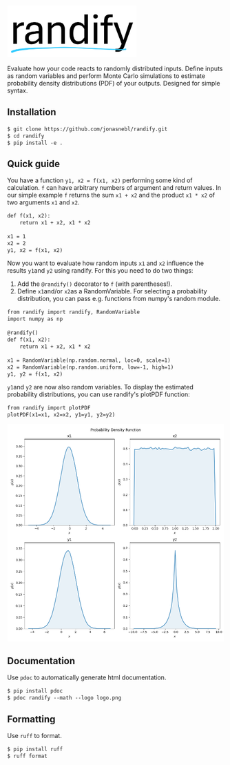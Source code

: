 <img src="logo.png" width="300">

Evaluate how your code reacts to randomly distributed inputs.
Define inputs as random variables and perform Monte Carlo simulations to estimate probability density distributions (PDF) of your outputs. Designed for simple syntax.

## Installation
```
$ git clone https://github.com/jonasnebl/randify.git
$ cd randify
$ pip install -e .
``` 

## Quick guide

You have a function `y1, x2 = f(x1, x2)` performing some kind of calculation. `f` can have arbitrary numbers of argument and return values.
In our simple example `f` returns the sum `x1 + x2` and the product `x1 * x2` of two arguments `x1` and `x2`.
```
def f(x1, x2):
    return x1 + x2, x1 * x2

x1 = 1
x2 = 2
y1, x2 = f(x1, x2)
```
Now you want to evaluate how random inputs `x1` and `x2` influence the results `y1`and `y2` using randify.
For this you need to do two things:
1. Add the `@randify()` decorator to `f` (with parentheses!).
2. Define `x1`and/or `x2`as a RandomVariable. For selecting a probability distribution, you can pass e.g. functions from numpy's random module.
```
from randify import randify, RandomVariable
import numpy as np

@randify()
def f(x1, x2):
    return x1 + x2, x1 * x2

x1 = RandomVariable(np.random.normal, loc=0, scale=1)
x2 = RandomVariable(np.random.uniform, low=-1, high=1)
y1, y2 = f(x1, x2)
```
`y1`and `y2` are now also random variables. To display the estimated probability distributions, you can use randify's plotPDF function:
```
from randify import plotPDF
plotPDF(x1=x1, x2=x2, y1=y1, y2=y2)
```
![plotPDF_example](plotPDF_example.png)

## Documentation

Use `pdoc` to automatically generate html documentation.
```
$ pip install pdoc
$ pdoc randify --math --logo logo.png
```

## Formatting 
Use `ruff` to format.
```
$ pip install ruff
$ ruff format
```
